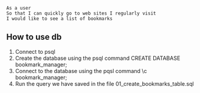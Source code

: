 ```
As a user
So that I can quickly go to web sites I regularly visit
I would like to see a list of bookmarks
```

##  How to use db
1. Connect to psql
2. Create the database using the psql command CREATE DATABASE bookmark_manager;
3. Connect to the database using the pqsl command \c bookmark_manager;
4. Run the query we have saved in the file 01_create_bookmarks_table.sql
